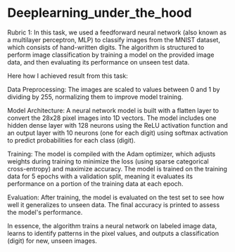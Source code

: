 # Deeplearning_under_the_hood
Rubric 1:
In this task, we used a feedforward neural network (also known as a multilayer perceptron, MLP) to classify images from the MNIST dataset, which consists of hand-written digits. The algorithm is structured to perform image classification by training a model on the provided image data, and then evaluating its performance on unseen test data.

Here how I achieved result from this task:

Data Preprocessing: The images are scaled to values between 0 and 1 by dividing by 255, normalizing them to improve model training.

Model Architecture: A neural network model is built with a flatten layer to convert the 28x28 pixel images into 1D vectors. The model includes one hidden dense layer with 128 neurons using the ReLU activation function and an output layer with 10 neurons (one for each digit) using softmax activation to predict probabilities for each class (digit).

Training: The model is compiled with the Adam optimizer, which adjusts weights during training to minimize the loss (using sparse categorical cross-entropy) and maximize accuracy. The model is trained on the training data for 5 epochs with a validation split, meaning it evaluates its performance on a portion of the training data at each epoch.

Evaluation: After training, the model is evaluated on the test set to see how well it generalizes to unseen data. The final accuracy is printed to assess the model's performance.

In essence, the algorithm trains a neural network on labeled image data, learns to identify patterns in the pixel values, and outputs a classification (digit) for new, unseen images.






